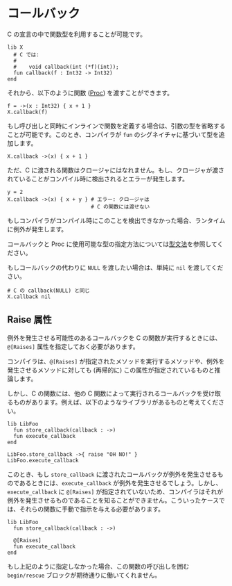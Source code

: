 # コールバック

C の宣言の中で関数型を利用することが可能です。

```crystal
lib X
  # C では:
  #
  #    void callback(int (*f)(int));
  fun callback(f : Int32 -> Int32)
end
```

それから、以下のように関数 ([Proc](http://crystal-lang.org/api/Proc.html)) を渡すことができます。

```crystal
f = ->(x : Int32) { x + 1 }
X.callback(f)
```

もし呼び出しと同時にインラインで関数を定義する場合は、引数の型を省略することが可能です。このとき、コンパイラが `fun` のシグネイチャに基づいて型を追加します。

```crystal
X.callback ->(x) { x + 1 }
```

ただ、C に渡される関数はクロージャにはなれません。もし、クロージャが渡されていることがコンパイル時に検出されるとエラーが発生します。

```crystal
y = 2
X.callback ->(x) { x + y } # エラー: クロージャは
                           # C の関数には渡せない
```

もしコンパイラがコンパイル時にこのことを検出できなかった場合、ランタイムに例外が発生します。

コールバックと Proc に使用可能な型の指定方法については[型文法](type_grammar.html)を参照してください。

もしコールバックの代わりに `NULL` を渡したい場合は、単純に `nil` を渡してください。

```crystal
# C の callback(NULL) と同じ
X.callback nil
```

## Raise 属性

例外を発生させる可能性のあるコールバックを C の関数が実行するときには、`@[Raises]` 属性を指定しておく必要があります。

コンパイラは、`@[Raises]` が指定されたメソッドを実行するメソッドや、例外を発生させるメソッドに対しても (再帰的に) この属性が指定されているものと推論します。

しかし、C の関数には、他の C 関数によって実行されるコールバックを受け取るものがあります。例えば、以下のようなライブラリがあるものと考えてください。

```crystal
lib LibFoo
  fun store_callback(callback : ->)
  fun execute_callback
end

LibFoo.store_callback ->{ raise "OH NO!" }
LibFoo.execute_callback
```

このとき、もし `store_callback` に渡されたコールバックが例外を発生させるものであるときには、`execute_callback` が例外を発生させるでしょう。しかし、`execute_callback` に `@[Raises]` が指定されていないため、コンパイラはそれが例外を発生させるものであることを知ることができません。こういったケースでは、それらの関数に手動で指示を与える必要があります。

```crystal
lib LibFoo
  fun store_callback(callback : ->)

  @[Raises]
  fun execute_callback
end
```

もし上記のように指定しなかった場合、この関数の呼び出しを囲む `begin/rescue` ブロックが期待通りに働いてくれません。
